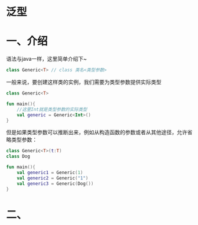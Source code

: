 # 泛型

# 一、介绍
语法与java一样，这里简单介绍下~

```kotlin
class Generic<T> // class 类名<类型参数>
```
一般来说，要创建这样类的实例，我们需要为类型参数提供实际类型

```kotlin
class Generic<T>

fun main(){
    //这里Int就是类型参数的实际类型
    val generic = Generic<Int>()
}
```

但是如果类型参数可以推断出来，例如从构造函数的参数或者从其他途径，允许省略类型参数：

```kotlin
class Generic<T>(t:T)
class Dog

fun main(){
    val generic1 = Generic(1)
    val generic2 = Generic("1")
    val generic3 = Generic(Dog())
}
```
# 二、